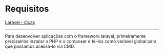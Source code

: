 # Requisitos

[Laravel - dicas](../Laravel%20-%20dicas%202e5c0d9961144cf38cce725d0901476d.md)

---

Para desenvolver aplicações  com o framework laravel, primeiramente  precisamos instalar o PHP e o composer e tê-los como variável global para que possamos acessá-lo via CMD.